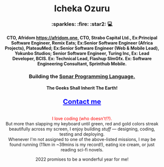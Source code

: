 <head>
  <link rel="stylesheet" href="https://stackpath.bootstrapcdn.com/bootstrap/4.5.2/css/bootstrap.min.css" />
 </head>

<h1 align="center">Icheka Ozuru</h1>
<h3 align="center">
  :sparkles: :fire: :star2: 💻
</h3>
<h4 align="center">CTO, Afridom <a href="https://afridom.one">https://afridom.one</a>, CTO, Strabo Capital Ltd., Ex:Principal Software Engineer, Remix Eats; Ex:Senior Software Engineer (Africa Projects), PlateauMed; Ex:Senior Software Engineer (Web & Mobile Lead), Yokunbo Studios; Senior Software Engineer, Turing Inc, Ex: Lead Developer, BCIS. Ex: Technical Lead, Flashup SImGfx. Ex: Software Engineering Consultant, Sprinthub Mobile.
</h4>
<h3 align="center">
  Building the <a href="https://github.com/Sonar-Programming-Language">Sonar Programming Language.</a>
</h3>
<h4 align="center">The Geeks Shall Inherit The Earth!</h4>
<div align="center">
  <h3><a style="color: blue; font-size: 22px;" href="mailto:rhemafortune@gmail.com">Contact me</a></h3>
  <br />

<div style="text-align: center; color: red;">I love coding (who doesn't!?).</div>
But more than slapping my keyboard until green, red and gold colors streak beautifully across my screen, I enjoy building <i>stuff</i> &mdash; designing, coding, testing and deploying. <br />
Whenever I'm not assigned to one of the above-listed missions, I may be found running (11km in ~39mins is my record!), eating ice cream, or just reading sci-fi novels.

2022 promises to be a wonderful year for me!
